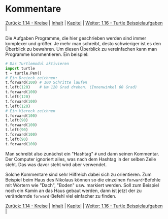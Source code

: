 # Kommentare

[Zurück: 1.14 - Kreise](Kreise.md) |  [Inhalt](README.md) |  [Kapitel](turtlekapitel.md) |  [Weiter: 1.16 - Turtle Beispielaufgaben](Turtlebeispielaufgaben.md) | 

Die Aufgaben Programme, die hier geschrieben werden sind immer komplexer und größer. Je mehr man schreibt, desto schwieriger ist es den Überblick zu bewahren. Um diesen Überblick zu vereinfachen kann man Programme kommentieren.
Ein beispiel:

```python
# Das Turtlemodul aktivieren
import turtle
t = turtle.Pen()
# Ein Dreieck zeichnen:
t.forward(100) # 100 Schritte laufen
t.left(120)    # Um 120 Grad drehen. (Innenwinkel 60 Grad)
t.forward(100)
t.left(120)
t.forward(100)
t.left(120)
# Ein Viereck zeichnen
t.forward(100)
t.left(90)
t.forward(100)
t.left(90)
t.forward(100)
t.left(90)
t.forward(100)
```

Man schreibt also zunächst ein "Hashtag" `#` und dann seinen Kommentar. Der Computer ignoriert alles, was nach dem Hashtag in der selben Zeile steht. Das was davor steht wird aber verwendet.

Solche Kommentare sind sehr Hilfreich dabei sich zu orientieren. Zum Beispiel beim Haus des Nikolaus können so die einzelnen `forward`-Befehle mit Wörtern wie "Dach", "Boden" usw. markiert werden. Soll zum Beispiel noch ein Kamin an das Haus gebaut werden, dann ist jetzt der zu verändernde `forward`-Befehl viel einfacher zu finden.

[Zurück: 1.14 - Kreise](Kreise.md) |  [Inhalt](README.md) |  [Kapitel](turtlekapitel.md) |  [Weiter: 1.16 - Turtle Beispielaufgaben](Turtlebeispielaufgaben.md) | 
